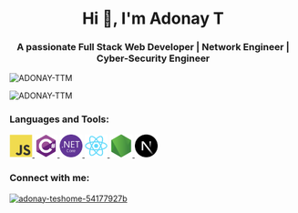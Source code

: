 <!DOCTYPE html>
<html lang="en">
<head>
  <meta charset="UTF-8">
  <meta name="viewport" content="width=device-width, initial-scale=1.0">
</head>
<body>

<h1 align="center">Hi 👋, I'm Adonay T</h1>
<h3 align="center">A passionate Full Stack Web Developer | Network Engineer | Cyber-Security Engineer</h3>

<!-- GitHub Stats -->
<p >
  <img src="https://github-readme-stats.vercel.app/api?username=ADONAY-TTM&show_icons=true&locale=en" alt="ADONAY-TTM" />
</p>

<!-- Top Languages -->
<p>
  <img src="https://github-readme-stats.vercel.app/api/top-langs?username=ADONAY-TTM&show_icons=true&locale=en&layout=compact" alt="ADONAY-TTM" />
<h3>Languages and Tools:</h3>
  <a href="https://developer.mozilla.org/en-US/docs/Web/JavaScript" target="_blank" rel="noreferrer">
    <img src="https://raw.githubusercontent.com/devicons/devicon/master/icons/javascript/javascript-original.svg" alt="javascript" width="40" height="40"/>
  </a>
  <a href="https://docs.microsoft.com/en-us/dotnet/csharp/" target="_blank" rel="noreferrer">
    <img src="https://raw.githubusercontent.com/devicons/devicon/master/icons/csharp/csharp-original.svg" alt="csharp" width="40" height="40"/>
  </a>
  <a href="https://dotnet.microsoft.com/" target="_blank" rel="noreferrer">
  <img src="https://raw.githubusercontent.com/devicons/devicon/master/icons/dotnetcore/dotnetcore-original.svg" alt=".NET" width="40" height="40"/>
</a>

  <a href="https://reactjs.org/" target="_blank" rel="noreferrer">
  <img src="https://raw.githubusercontent.com/devicons/devicon/master/icons/react/react-original.svg" alt="React" width="40" height="40"/>
</a>

<a href="https://nodejs.org/" target="_blank" rel="noreferrer">
  <img src="https://raw.githubusercontent.com/devicons/devicon/master/icons/nodejs/nodejs-original.svg" alt="Node.js" width="40" height="40"/>
</a>

<a href="https://nextjs.org/" target="_blank" rel="noreferrer">
  <img src="https://raw.githubusercontent.com/devicons/devicon/master/icons/nextjs/nextjs-original.svg" alt="Next.js" width="40" height="40"/>
</a>
</p>

<h3 align="left">Connect with me:</h3>
<p align="left">
  <a href="https://linkedin.com/in/adonay-teshome-54177927b" target="blank">
    <img align="center" src="https://raw.githubusercontent.com/rahuldkjain/github-profile-readme-generator/master/src/images/icons/Social/linked-in-alt.svg" alt="adonay-teshome-54177927b" height="30" width="40" />
  </a>
</p>

</body>
</html>
